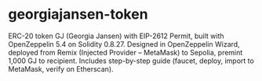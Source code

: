 # georgiajansen-token
ERC-20 token GJ (Georgia Jansen) with EIP-2612 Permit, built with OpenZeppelin 5.4 on Solidity 0.8.27. Designed in OpenZeppelin Wizard, deployed from Remix (Injected Provider – MetaMask) to Sepolia, premint 1,000 GJ to recipient. Includes step-by-step guide (faucet, deploy, import to MetaMask, verify on Etherscan).
